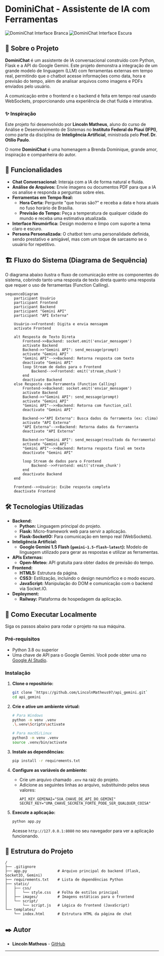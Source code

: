 # DominiChat - Assistente de IA com Ferramentas

![DominiChat Interface Branca](https://imgur.com/ZFEmdYP.png)
![DominiChat Interface Escura](https://imgur.com/pbzQoKg.png)

## 📖 Sobre o Projeto

**DominiChat** é um assistente de IA conversacional construído com Python, Flask e a API do Google Gemini. Este projeto demonstra a integração de um grande modelo de linguagem (LLM) com ferramentas externas em tempo real, permitindo que o chatbot acesse informações como data, hora e previsão do tempo, além de analisar arquivos como imagens e PDFs enviados pelo usuário.

A comunicação entre o frontend e o backend é feita em tempo real usando WebSockets, proporcionando uma experiência de chat fluida e interativa.

### ✨ Inspiração

Este projeto foi desenvolvido por **Lincoln Matheus**, aluno do curso de Análise e Desenvolvimento de Sistemas no **Instituto Federal do Piauí (IFPI)**, como parte da disciplina de **Inteligência Artificial**, ministrada pelo **Prof. Dr. Otílio Paulo**.

O nome **DominiChat** é uma homenagem a Brenda Dominique, grande amor, inspiração e companheira do autor.

## 🚀 Funcionalidades

- **Chat Conversacional:** Interaja com a IA de forma natural e fluida.
- **Análise de Arquivos:** Envie imagens ou documentos PDF para que a IA os analise e responda a perguntas sobre eles.
- **Ferramentas em Tempo Real:**
  - **Hora Certa:** Pergunte "que horas são?" e receba a data e hora atuais no fuso horário de Brasília.
  - **Previsão do Tempo:** Peça a temperatura de qualquer cidade do mundo e receba uma estimativa atualizada.
- **Interface Neumórfica:** Design moderno e limpo com suporte a tema claro e escuro.
- **Persona Personalizada:** O chatbot tem uma personalidade definida, sendo prestativo e amigável, mas com um toque de sarcasmo se o usuário for repetitivo.

## 🏗️ Fluxo do Sistema (Diagrama de Sequência)

O diagrama abaixo ilustra o fluxo de comunicação entre os componentes do sistema, cobrindo tanto uma resposta de texto direta quanto uma resposta que requer o uso de ferramentas (Function Calling).

```mermaid
sequenceDiagram
    participant Usuário
    participant Frontend
    participant Backend
    participant "Gemini API"
    participant "API Externa"

    Usuário->>Frontend: Digita e envia mensagem
    activate Frontend

    alt Resposta de Texto Direta
        Frontend->>Backend: socket.emit('enviar_mensagem')
        activate Backend
        Backend->>"Gemini API": send_message(prompt)
        activate "Gemini API"
        "Gemini API"-->>Backend: Retorna resposta com texto
        deactivate "Gemini API"
        loop Stream de dados para o Frontend
            Backend-->>Frontend: emit('stream_chunk')
        end
        deactivate Backend
    else Resposta com Ferramenta (Function Calling)
        Frontend->>Backend: socket.emit('enviar_mensagem')
        activate Backend
        Backend->>"Gemini API": send_message(prompt)
        activate "Gemini API"
        "Gemini API"-->>Backend: Retorna com function_call
        deactivate "Gemini API"
        
        Backend->>"API Externa": Busca dados da ferramenta (ex: clima)
        activate "API Externa"
        "API Externa"-->>Backend: Retorna dados da ferramenta
        deactivate "API Externa"
        
        Backend->>"Gemini API": send_message(resultado da ferramenta)
        activate "Gemini API"
        "Gemini API"-->>Backend: Retorna resposta final em texto
        deactivate "Gemini API"
        
        loop Stream de dados para o Frontend
            Backend-->>Frontend: emit('stream_chunk')
        end
        deactivate Backend
    end
    
    Frontend-->>Usuário: Exibe resposta completa
    deactivate Frontend

```

## 🛠️ Tecnologias Utilizadas

- **Backend:**
  - **Python:** Linguagem principal do projeto.
  - **Flask:** Micro-framework web para servir a aplicação.
  - **Flask-SocketIO:** Para comunicação em tempo real (WebSockets).
- **Inteligência Artificial:**
  - **Google Gemini 1.5 Flash (`gemini-1.5-flash-latest`):** Modelo de linguagem utilizado para gerar as respostas e utilizar as ferramentas.
- **APIs Externas:**
  - **Open-Meteo:** API gratuita para obter dados de previsão do tempo.
- **Frontend:**
  - **HTML5:** Estrutura da página.
  - **CSS3:** Estilização, incluindo o design neumórfico e o modo escuro.
  - **JavaScript:** Manipulação do DOM e comunicação com o backend via Socket.IO.
- **Deployment:**
  - **Railway:** Plataforma de hospedagem da aplicação.

## 🏁 Como Executar Localmente

Siga os passos abaixo para rodar o projeto na sua máquina.

### Pré-requisitos

- Python 3.8 ou superior
- Uma chave de API para o Google Gemini. Você pode obter uma no [Google AI Studio](https://aistudio.google.com/app/apikey).

### Instalação

1.  **Clone o repositório:**
    ```bash
    git clone `https://github.com/LincolnMatheus97/api_gemini.git`
    cd api_gemini
    ```

2.  **Crie e ative um ambiente virtual:**
    ```bash
    # Para Windows
    python -m venv .venv
    .\.venv\Scripts\activate

    # Para macOS/Linux
    python3 -m venv .venv
    source .venv/bin/activate
    ```

3.  **Instale as dependências:**
    ```bash
    pip install -r requirements.txt
    ```

4.  **Configure as variáveis de ambiente:**
    - Crie um arquivo chamado `.env` na raiz do projeto.
    - Adicione as seguintes linhas ao arquivo, substituindo pelos seus valores:
      ```env
      API_KEY_GEMINAI="SUA_CHAVE_DE_API_DO_GEMINI"
      SECRET_KEY="UMA_CHAVE_SECRETA_FORTE_PODE_SER_QUALQUER_COISA"
      ```

5.  **Execute a aplicação:**
    ```bash
    python app.py
    ```
    Acesse `http://127.0.0.1:8080` no seu navegador para ver a aplicação funcionando.

## 📁 Estrutura do Projeto

```
/
├── .gitignore
├── app.py              # Arquivo principal do backend (Flask, SocketIO, Gemini)
├── requirements.txt    # Lista de dependências Python
├── static/
│   ├── css/
│   │   └── style.css   # Folha de estilos principal
│   ├── images/         # Imagens estáticas para o frontend
│   └── script/
│       └── script.js   # Lógica do frontend (JavaScript)
└── templates/
    └── index.html      # Estrutura HTML da página de chat
```

## ✒️ Autor

- **Lincoln Matheus** - [GitHub](https://github.com/LincolnMatheus97)

---